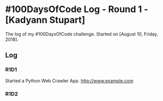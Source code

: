 # #100DaysOfCode Log - Round 1 - [Kadyann Stupart]

The log of my #100DaysOfCode challenge. Started on [August 10, Friday, 2018].

## Log

### R1D1 
Started a Python Web Crawler App. http://www.example.com

### R1D2
